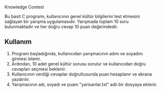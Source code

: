 
 Knowledge Contest 

Bu basit C programı, kullanıcının genel kültür bilgilerini test etmesini sağlayan bir yarışma uygulamasıdır. Yarışmada toplam 10 soru bulunmaktadır ve her doğru cevap 10 puan değerindedir.

## Kullanım

1. Program başladığında, kullanıcıdan yarışmacının adını ve soyadını girmesi istenir.
2. Ardından, 10 adet genel kültür sorusu sorulur ve kullanıcıdan doğru cevapları seçmesi beklenir.
3. Kullanıcının verdiği cevaplar doğrultusunda puan hesaplanır ve ekrana yazdırılır.
4. Yarışmacının adı, soyadı ve puanı "yarisanlar.txt" adlı bir dosyaya eklenir.

